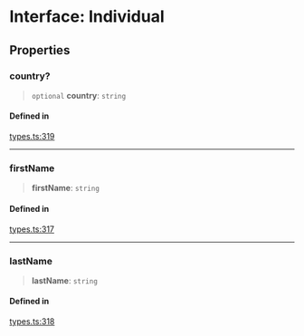 # Interface: Individual

## Properties

### country?

> `optional` **country**: `string`

#### Defined in

[types.ts:319](https://github.com/monerium/js-monorepo/blob/main/packages/sdk/src/types.ts#L319)

***

### firstName

> **firstName**: `string`

#### Defined in

[types.ts:317](https://github.com/monerium/js-monorepo/blob/main/packages/sdk/src/types.ts#L317)

***

### lastName

> **lastName**: `string`

#### Defined in

[types.ts:318](https://github.com/monerium/js-monorepo/blob/main/packages/sdk/src/types.ts#L318)

